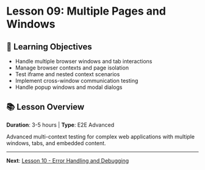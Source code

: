 # Lesson 09: Multiple Pages and Windows

## 🎯 Learning Objectives
- Handle multiple browser windows and tab interactions
- Manage browser contexts and page isolation
- Test iframe and nested context scenarios
- Implement cross-window communication testing
- Handle popup windows and modal dialogs

## 📚 Lesson Overview
**Duration**: 3-5 hours | **Type**: E2E Advanced

Advanced multi-context testing for complex web applications with multiple windows, tabs, and embedded content.

---
**Next**: [Lesson 10 - Error Handling and Debugging](../lesson-10-error-handling-and-debugging/README.md)